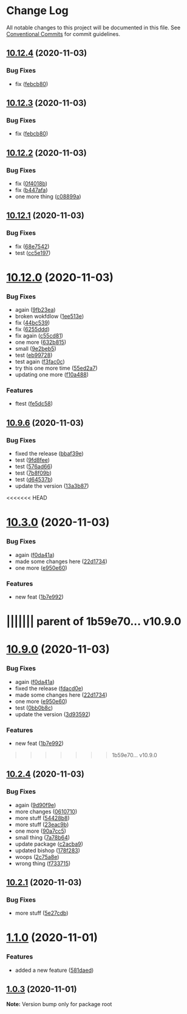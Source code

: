 # Change Log

All notable changes to this project will be documented in this file.
See [Conventional Commits](https://conventionalcommits.org) for commit guidelines.

## [10.12.4](https://github.com/andrewmtam/lerna-test/compare/v10.12.2...v10.12.4) (2020-11-03)


### Bug Fixes

* fix ([febcb80](https://github.com/andrewmtam/lerna-test/commit/febcb8074e63d0f48b08d064129c32ff388eeca3))





## [10.12.3](https://github.com/andrewmtam/lerna-test/compare/v10.12.2...v10.12.3) (2020-11-03)


### Bug Fixes

* fix ([febcb80](https://github.com/andrewmtam/lerna-test/commit/febcb8074e63d0f48b08d064129c32ff388eeca3))





## [10.12.2](https://github.com/andrewmtam/lerna-test/compare/v10.12.1...v10.12.2) (2020-11-03)


### Bug Fixes

* fix ([0f4018b](https://github.com/andrewmtam/lerna-test/commit/0f4018bbdcabb1454d3b3d589b9521909ac811df))
* fix ([b447afa](https://github.com/andrewmtam/lerna-test/commit/b447afa5a2fac185fdf1c39d9ff39d4aa961803b))
* one more thing ([c08899a](https://github.com/andrewmtam/lerna-test/commit/c08899a0b8f436eb17ebd3476e77824ed03cc59f))





## [10.12.1](https://github.com/andrewmtam/lerna-test/compare/v10.12.0...v10.12.1) (2020-11-03)


### Bug Fixes

* fix ([68e7542](https://github.com/andrewmtam/lerna-test/commit/68e7542becd073ddb6feacae590f761547fa1862))
* test ([cc5e197](https://github.com/andrewmtam/lerna-test/commit/cc5e197b6fa4f470d8ee995e3a7345c6b38b77aa))





# [10.12.0](https://github.com/andrewmtam/lerna-test/compare/v10.9.6...v10.12.0) (2020-11-03)


### Bug Fixes

* again ([9fb23ea](https://github.com/andrewmtam/lerna-test/commit/9fb23ea9810c613f228a2e3239478c10e223d7ed))
* broken wokfdlow ([1ee513e](https://github.com/andrewmtam/lerna-test/commit/1ee513ef75f205b79e3e357719780fd352fef97b))
* fix ([44bc539](https://github.com/andrewmtam/lerna-test/commit/44bc53966019ccb6fd013da827baceb4747496a0))
* fix ([6255ddd](https://github.com/andrewmtam/lerna-test/commit/6255ddd5d09e2f7ace8d992f33d12ca95b10f0a5))
* fix again ([c55cd81](https://github.com/andrewmtam/lerna-test/commit/c55cd8156e04402d81e08b202a1086eca10580ee))
* one more ([632b815](https://github.com/andrewmtam/lerna-test/commit/632b8154dd65b970f92ae88ff8f404e9a1008f29))
* small ([9e2beb5](https://github.com/andrewmtam/lerna-test/commit/9e2beb5917a3582528b6ce2c4b5c1575c4df0e06))
* test ([eb99728](https://github.com/andrewmtam/lerna-test/commit/eb99728970d758cf38fc14d65d9e841961869aaa))
* test again ([f3fac0c](https://github.com/andrewmtam/lerna-test/commit/f3fac0c78225c090ff62a7fac2a69b7dacce4074))
* try this one more time ([55ed2a7](https://github.com/andrewmtam/lerna-test/commit/55ed2a71413850927b9434c19532a2cc0120c3b2))
* updating one more ([f10a488](https://github.com/andrewmtam/lerna-test/commit/f10a488f54eeb39c84db28ed05fd67c174d5a818))


### Features

* ftest ([fe5dc58](https://github.com/andrewmtam/lerna-test/commit/fe5dc585d0b94e859a519b653f7546165cfd60fc))





## [10.9.6](https://github.com/andrewmtam/lerna-test/compare/v10.3.0...v10.9.6) (2020-11-03)


### Bug Fixes

* fixed the release ([bbaf39e](https://github.com/andrewmtam/lerna-test/commit/bbaf39ec3fb691c4a18368c8bf74dac04a66e853))
* test ([9fd8fee](https://github.com/andrewmtam/lerna-test/commit/9fd8fee8b721b6d60da667f778bc24ee7f4da6c7))
* test ([576ad66](https://github.com/andrewmtam/lerna-test/commit/576ad66bf18d6cddfbe66cadddc9355b63859bee))
* test ([7b8f09b](https://github.com/andrewmtam/lerna-test/commit/7b8f09be09bb10c8dbe6b10334a7ba9ecfa1fea5))
* test ([d64537b](https://github.com/andrewmtam/lerna-test/commit/d64537b0ee43eb523367afd4f504c9329820e69b))
* update the version ([13a3b87](https://github.com/andrewmtam/lerna-test/commit/13a3b8791e9ed9819ec3858bde49201b8df21e72))





<<<<<<< HEAD
# [10.3.0](https://github.com/andrewmtam/lerna-test/compare/v10.2.4...v10.3.0) (2020-11-03)


### Bug Fixes

* again ([f0da41a](https://github.com/andrewmtam/lerna-test/commit/f0da41aa0382e801af2d1c4541ac44db7dd1fe0e))
* made some changes here ([22d1734](https://github.com/andrewmtam/lerna-test/commit/22d17347190bbccd872ebfe731e6f990548164bb))
* one more ([e950e60](https://github.com/andrewmtam/lerna-test/commit/e950e60ca48bf8181a39a0165a490175b61503da))


### Features

* new feat ([1b7e992](https://github.com/andrewmtam/lerna-test/commit/1b7e992e52cff8cef9eb6bd1e91cf7182981a881))





||||||| parent of 1b59e70... v10.9.0
=======
# [10.9.0](https://github.com/andrewmtam/lerna-test/compare/v10.2.4...v10.9.0) (2020-11-03)


### Bug Fixes

* again ([f0da41a](https://github.com/andrewmtam/lerna-test/commit/f0da41aa0382e801af2d1c4541ac44db7dd1fe0e))
* fixed the release ([fdacd0e](https://github.com/andrewmtam/lerna-test/commit/fdacd0ed9a0c2cf4a0576b41c260e2ab1c2384d0))
* made some changes here ([22d1734](https://github.com/andrewmtam/lerna-test/commit/22d17347190bbccd872ebfe731e6f990548164bb))
* one more ([e950e60](https://github.com/andrewmtam/lerna-test/commit/e950e60ca48bf8181a39a0165a490175b61503da))
* test ([0bb0b8c](https://github.com/andrewmtam/lerna-test/commit/0bb0b8c5f9491888c19068fb17046f280ef6ae22))
* update the version ([3d93592](https://github.com/andrewmtam/lerna-test/commit/3d9359246e71778467a14b6fe9a958f90f394352))


### Features

* new feat ([1b7e992](https://github.com/andrewmtam/lerna-test/commit/1b7e992e52cff8cef9eb6bd1e91cf7182981a881))





>>>>>>> 1b59e70... v10.9.0
## [10.2.4](https://github.com/andrewmtam/lerna-test/compare/v10.2.1...v10.2.4) (2020-11-03)


### Bug Fixes

* again ([9d90f9e](https://github.com/andrewmtam/lerna-test/commit/9d90f9e063dd692a409060c7d92cd159a1484778))
* more changes ([0610710](https://github.com/andrewmtam/lerna-test/commit/06107103415a06e5efffb19723e90030d4d909d9))
* more stuff ([54428b8](https://github.com/andrewmtam/lerna-test/commit/54428b830712b0c630c89f54df1ef96ee95bcca3))
* more stuff ([23eac9b](https://github.com/andrewmtam/lerna-test/commit/23eac9b98f96e04c2f8c8d217406b50117f225e0))
* one more ([90a7cc5](https://github.com/andrewmtam/lerna-test/commit/90a7cc554c3d8352c5fa0cd3fd8b5705a0e92dc6))
* small thing ([7a78b64](https://github.com/andrewmtam/lerna-test/commit/7a78b6439544e099c1ad5c3c02ceb22d4d2b00cf))
* update package ([c2acba9](https://github.com/andrewmtam/lerna-test/commit/c2acba983db47faeda299171d1f248ea64aeb13c))
* updated bishop ([178f283](https://github.com/andrewmtam/lerna-test/commit/178f283e0adc702756029e8f03aa078e3f045702))
* woops ([2c75a8e](https://github.com/andrewmtam/lerna-test/commit/2c75a8ee6e95d47843c70c6a8528fd49fdde3595))
* wrong thing ([f733715](https://github.com/andrewmtam/lerna-test/commit/f733715fc86beeb242406730d855d72541235c9a))





## [10.2.1](https://github.com/andrewmtam/lerna-test/compare/v10.2.0...v10.2.1) (2020-11-03)


### Bug Fixes

* more stuff ([5e27cdb](https://github.com/andrewmtam/lerna-test/commit/5e27cdb4f2794b32b2a9d3dfe346e135a7b4d2a0))





# [1.1.0](https://github.com/andrewmtam/lerna-test/compare/v1.0.3...v1.1.0) (2020-11-01)


### Features

* added a new feature ([581daed](https://github.com/andrewmtam/lerna-test/commit/581daed3a7b12c36a13e91817c2fa868bbe71aa2))





## [1.0.3](https://github.com/andrewmtam/lerna-test/compare/v1.0.2...v1.0.3) (2020-11-01)

**Note:** Version bump only for package root
